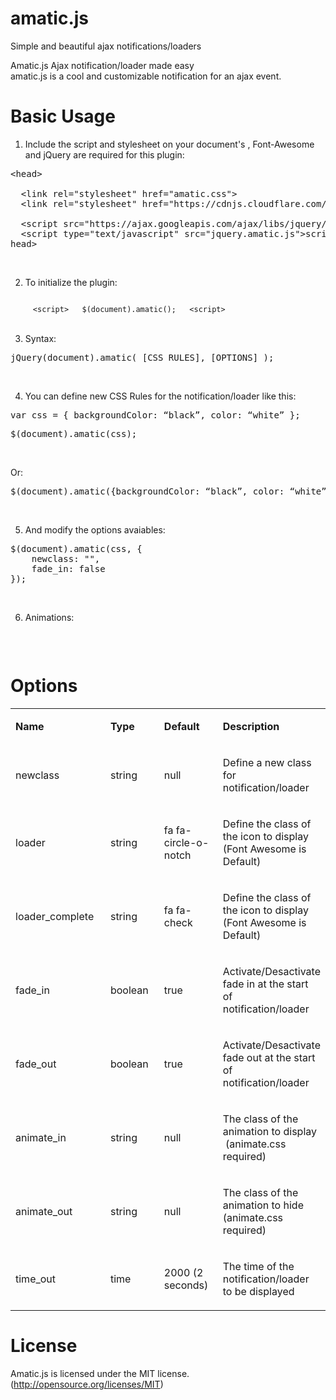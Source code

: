 # amatic.js
Simple and beautiful ajax notifications/loaders 

Amatic.js 
Ajax notification/loader made easy <br>
amatic.js is a cool and customizable notification for an ajax event.

# Basic Usage
1.	Include the script and stylesheet on your document's <head> , Font-Awesome and jQuery are required for this plugin:

<pre><<span>head</span>>

  <<span>link</span> rel="stylesheet" href="amatic.css">
  <<span>link</span> rel="stylesheet" href="https://cdnjs.cloudflare.com/ajax/libs/font-awesome/4.7.0/css/font-awesome.min.css">
  
  <<span>script</span> src="https://ajax.googleapis.com/ajax/libs/jquery/3.2.1/jquery.min.js"></<span>script</span>>
  <<span>script</span> type="text/javascript" src="jquery.amatic.js"></<span>script</span>>
</<span>head</span>></pre>
<br>

2.	To initialize the plugin:

<code>
     <<span>script</span>>   $(document).amatic();   <<span>script</span>>
</code>
<br>

3.	Syntax:

  <pre>jQuery(document).amatic( [CSS RULES], [OPTIONS] );</pre>
<br>

4.	You can define new CSS Rules for the notification/loader like this:

  <pre>var css = { backgroundColor: “black”, color: “white” };</pre>

  <pre>$(document).amatic(css);</pre>
<br>

Or:

  <pre>$(document).amatic({backgroundColor: “black”, color: “white” });</pre>
<br>

5.	And modify the options avaiables:

<pre>
$(document).amatic(css, {
	newclass: "",										
	fade_in: false
});
</pre>

<br>

6.	Animations:

<pre><script>

$(document).amatic(css, {
	animate_in: "bounceInUp", 
	animate_out: "bounceOutDown"
});

</script></pre>
<br>

# Options

<table class="tg">
<tbody>
<tr>
<td width="189">
	<p><b>Name</b></p>
</td>
<td width="115">
	<p><b>Type</b></p>
</td>
<td width="115">
	<p><b>Default</b></p>
</td>
<td width="115">
	<p><b>Description</b></p>
</td>
</tr>
<tr>
<td width="189">
<p>newclass</p>
</td>
<td width="115">
<p>string</p>
</td>
<td width="115">
<p>null</p>
</td>
<td width="115">
<p>Define a new class for notification/loader</p>
</td>
</tr>
<tr>
<td width="189">
<p>loader</p>
</td>
<td width="115">
<p>string</p>
</td>
<td width="115">
<p>fa fa-circle-o-notch</p>
</td>
<td width="115">
<p>Define the class of the icon to display (Font Awesome is Default)</p>
</td>
</tr>
<tr>
<td width="189">
<p>loader_complete</p>
</td>
<td width="115">
<p>string</p>
</td>
<td width="115">
<p>fa fa-check</p>
</td>
<td width="115">
<p>Define the class of the icon to display (Font Awesome is Default)</p>
</td>
</tr>
<tr>
<td width="189">
<p>fade_in</p>
</td>
<td width="115">
<p>boolean</p>
</td>
<td width="115">
<p>true</p>
</td>
<td width="115">
<p>Activate/Desactivate fade in at the start of notification/loader</p>
</td>
</tr>
<tr>
<td width="189">
<p>fade_out</p>
</td>
<td width="115">
<p>boolean</p>
</td>
<td width="115">
<p>true</p>
</td>
<td width="115">
<p>Activate/Desactivate fade out at the start of notification/loader</p>
</td>
</tr>
<tr>
<td width="189">
<p>animate_in</p>
</td>
<td width="115">
<p>string</p>
</td>
<td width="115">
<p>null</p>
</td>
<td width="115">
<p>The class of the animation to display &nbsp;(animate.css required)</p>
</td>
</tr>
<tr>
<td width="189">
<p>animate_out</p>
</td>
<td width="115">
<p>string</p>
</td>
<td width="115">
<p>null</p>
</td>
<td width="115">
<p>The class of the animation to hide (animate.css required)</p>
</td>
</tr>
<tr>
<td width="189">
<p>time_out</p>
</td>
<td width="115">
<p>time</p>
</td>
<td width="115">
<p>2000 (2 seconds)</p>
</td>
<td width="115">
<p>The time of the notification/loader to be displayed</p>
</td>
</tr>
</tbody>
</table>

# License

Amatic.js is licensed under the MIT license. (http://opensource.org/licenses/MIT)
